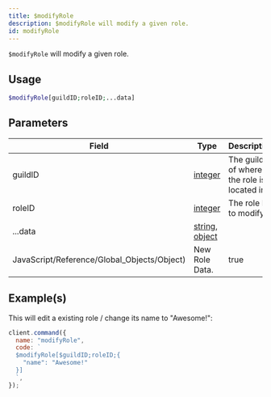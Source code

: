 ```yaml
---
title: $modifyRole
description: $modifyRole will modify a given role.
id: modifyRole
---
```


`$modifyRole` will modify a given role.

## Usage

```php
$modifyRole[guildID;roleID;...data]
```

## Parameters

| Field                                       | Type                                                                                                                                                                                                 | Description                                   | Required |
| ------------------------------------------- | ---------------------------------------------------------------------------------------------------------------------------------------------------------------------------------------------------- | --------------------------------------------- | :------: |
| guildID                                     | [integer](https://developer.mozilla.org/en-US/docs/Web/JavaScript/Reference/Global_Objects/Integer)                                                                                                  | The guild ID of where the role is located in. |   true   |
| roleID                                      | [integer](https://developer.mozilla.org/en-US/docs/Web/JavaScript/Reference/Global_Objects/Integer)                                                                                                  | The role ID to modify.                        |   true   |
| ...data                                     | [string](https://developer.mozilla.org/en-US/docs/Web/JavaScript/Reference/Global_Objects/String), [object](https://developer.mozilla.org/en-US/docs/Web/JavaScript/Reference/Global_Objects/Object) |
| JavaScript/Reference/Global_Objects/Object) | New Role Data.                                                                                                                                                                                       | true                                          |

## Example(s)

This will edit a existing role / change its name to "Awesome!":

```javascript
client.command({
  name: "modifyRole",
  code: `
  $modifyRole[$guildID;roleID;{
    "name": "Awesome!"
  }]
  `,
});
```
